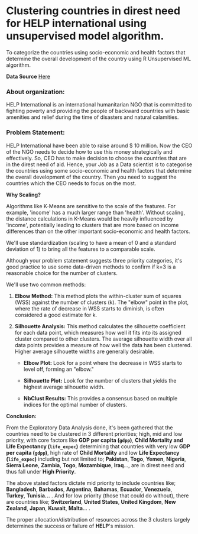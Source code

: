 # Clustering countries in direst need for HELP international using unsupervised model algorithm.

To categorize the countries using socio-economic and health factors that determine the overall development of the country using R Unsupervised ML algorithm.

**Data Source** [Here](https://www.kaggle.com/datasets/rohan0301/unsupervised-learning-on-country-data)

### About organization:

HELP International is an international humanitarian NGO that is committed to fighting poverty and providing the people of backward countries with basic amenities and relief during the time of disasters and natural calamities.

### **Problem Statement:**

HELP International have been able to raise around \$ 10 million. Now the CEO of the NGO needs to decide how to use this money strategically and effectively. So, CEO has to make decision to choose the countries that are in the direst need of aid. Hence, your Job as a Data scientist is to categorise the countries using some socio-economic and health factors that determine the overall development of the country. Then you need to suggest the countries which the CEO needs to focus on the most.

**Why Scaling?**

Algorithms like K-Means are sensitive to the scale of the features. For example, 'income' has a much larger range than 'health'. Without scaling, the distance calculations in K-Means would be heavily influenced by 'income', potentially leading to clusters that are more based on income differences than on the other important socio-economic and health factors.

We'll use standardization (scaling to have a mean of 0 and a standard deviation of 1) to bring all the features to a comparable scale.

Although your problem statement suggests three priority categories, it's good practice to use some data-driven methods to confirm if k=3 is a reasonable choice for the number of clusters.

We'll use two common methods:

1.  **Elbow Method:** This method plots the within-cluster sum of squares (WSS) against the number of clusters (k). The "elbow" point in the plot, where the rate of decrease in WSS starts to diminish, is often considered a good estimate for k.

2.  **Silhouette Analysis:** This method calculates the silhouette coefficient for each data point, which measures how well it fits into its assigned cluster compared to other clusters. The average silhouette width over all data points provides a measure of how well the data has been clustered. Higher average silhouette widths are generally desirable.

    -   **Elbow Plot:** Look for a point where the decrease in WSS starts to level off, forming an "elbow."

    -   **Silhouette Plot:** Look for the number of clusters that yields the highest average silhouette width.

    -   **NbClust Results:** This provides a consensus based on multiple indices for the optimal number of clusters.

**Conclusion:**

From the Exploratory Data Analysis done, it's been gathered that the countries need to be clustered in 3 different priorities; high, mid and low priority, with core factors like **GDP per capita (`gdpp`)**, **Child Mortality and Life Expectancy (`life_expec`)** determining that countries with very low **GDP per capita (`gdpp`)**, high rate of **Child Mortality** and low **Life Expectancy (`life_expec`)** including but not limited to; **Pakistan**, **Togo**, **Yemen**, **Nigeria**, **Sierra Leone**, **Zambia**, **Togo**, **Mozambique**, **Iraq**..., are in direst need and thus fall under **High Priority**.

The above stated factors dictate mid priority to include countries like; **Bangladesh**, **Barbados**, **Argentina**, **Bahamas**, **Ecuador**, **Venezuela**, **Turkey**, **Tunisia...** . And for low priority (those that could do without), there are countries like; **Switzerland**, **United States**, **United Kingdom**, **New Zealand**, **Japan**, **Kuwait**, **Malta**... .

The proper allocation/distribution of resources across the 3 clusters largely determines the success or failure of **HELP**'s mission.

